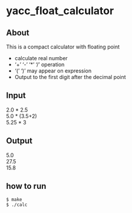 # yacc_float_calculator

## About 

This is a compact calculator with floating point
- calculate real number
- ‘+’ ‘-’ ‘*’ ‘/’ operation
- ‘(’ ‘)’ may appear on expression
- Output to the first digit after the decimal point

Input
-----
2.0 * 2.5  
5.0 * (3.5+2)  
5.25 * 3  

Output
------
5.0  
27.5  
15.8  

## how to run 

```script
$ make
$ ./calc
```
